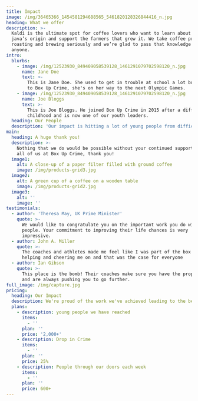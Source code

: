 ```yaml
---
title: Impact
image: /img/36465366_1454581294688565_5461820128326844416_n.jpg
heading: What we offer
description: >-
  Kaldi is the ultimate spot for coffee lovers who want to learn about their
  java’s origin and support the farmers that grew it. We take coffee production,
  roasting and brewing seriously and we’re glad to pass that knowledge to
  anyone.
intro:
  blurbs:
    - image: /img/12523930_849409058539128_1461291079702598120_n.jpg
      name: Jane Doe
      text: >-
        This is Jane Doe. She used to get in trouble at school a lot but thanks
        to Box Up Crime, she's on her way to the next Olympic Games. 
    - image: /img/12523930_849409058539128_1461291079702598120_n.jpg
      name: Joe Bloggs
      text: >-
        This is Joe Bloggs. He joined Box Up Crime in 2015 after a difficult
        childhood and is now one of our youth leaders. 
  heading: Our People
  description: 'Our impact is hitting a lot of young people from difficult backgrounds. '
main:
  heading: A huge thank you!
  description: >-
    Nothing that we do would be possible without your continued support. From
    all of us at Box Up Crime, thank you!
  image1:
    alt: A close-up of a paper filter filled with ground coffee
    image: /img/products-grid3.jpg
  image2:
    alt: A green cup of a coffee on a wooden table
    image: /img/products-grid2.jpg
  image3:
    alt: ''
    image: ''
testimonials:
  - author: 'Theresa May, UK Prime Minister'
    quote: >-
      We would like to congratulate you on the important work you do with young
      people. Your commitment to improving their life chances is very
      impressive.
  - author: John A. Miller
    quote: >-
      The coaches and athletes made me feel like I was part of the box by
      helping and cheering me on and that was the case for everyone
  - author: Ian Gibson
    quote: >-
      This place is the bomb! Their coaches make sure you have the proper form
      and are always pushing you to go further.
full_image: /img/capture.jpg
pricing:
  heading: Our Impact
  description: We're proud of the work we've achieved leading to the below results
  plans:
    - description: young people we have reached
      items:
        - ''
      plan: ''
      price: '2,000+'
    - description: Drop in Crime
      items:
        - ''
      plan: ''
      price: 25%
    - description: People through our doors each week
      items:
        - ''
      plan: ''
      price: 600+
---
```


